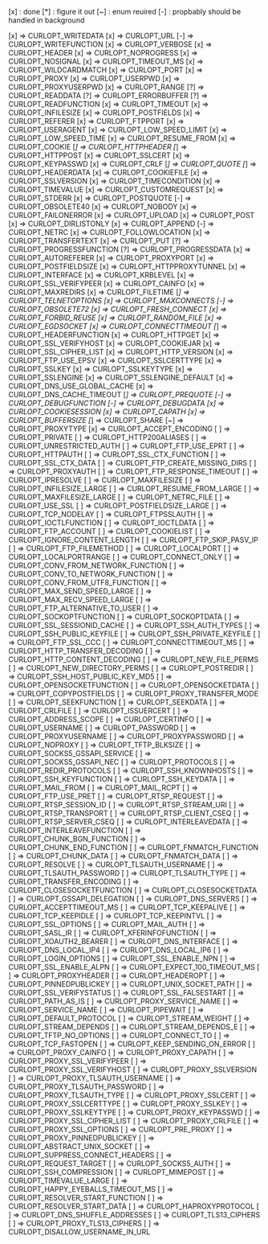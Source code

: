 [x] : done
[*] : figure it out
[~] : enum reuired
[-] : propbably should be handled in background

[x] => CURLOPT_WRITEDATA
[x] => CURLOPT_URL
[-] => CURLOPT_WRITEFUNCTION
[x] => CURLOPT_VERBOSE
[x] => CURLOPT_HEADER
[x] => CURLOPT_NOPROGRESS
[x] => CURLOPT_NOSIGNAL
[x] => CURLOPT_TIMEOUT_MS
[x] => CURLOPT_WILDCARDMATCH
[x] => CURLOPT_PORT
[x] => CURLOPT_PROXY
[x] => CURLOPT_USERPWD
[x] => CURLOPT_PROXYUSERPWD
[x] => CURLOPT_RANGE
[?] => CURLOPT_READDATA
[?] => CURLOPT_ERRORBUFFER
[?] => CURLOPT_READFUNCTION
[x] => CURLOPT_TIMEOUT
[x] => CURLOPT_INFILESIZE
[x] => CURLOPT_POSTFIELDS
[x] => CURLOPT_REFERER
[x] => CURLOPT_FTPPORT
[x] => CURLOPT_USERAGENT
[x] => CURLOPT_LOW_SPEED_LIMIT
[x] => CURLOPT_LOW_SPEED_TIME
[x] => CURLOPT_RESUME_FROM
[x] => CURLOPT_COOKIE
[*] => CURLOPT_HTTPHEADER
[*] => CURLOPT_HTTPPOST
[x] => CURLOPT_SSLCERT
[x] => CURLOPT_KEYPASSWD
[x] => CURLOPT_CRLF
[*] => CURLOPT_QUOTE
[*] => CURLOPT_HEADERDATA
[x] => CURLOPT_COOKIEFILE
[x] => CURLOPT_SSLVERSION
[x] => CURLOPT_TIMECONDITION
[x] => CURLOPT_TIMEVALUE
[x] => CURLOPT_CUSTOMREQUEST
[x] => CURLOPT_STDERR
[x] => CURLOPT_POSTQUOTE
[-] => CURLOPT_OBSOLETE40
[x] => CURLOPT_NOBODY
[x] => CURLOPT_FAILONERROR
[x] => CURLOPT_UPLOAD
[x] => CURLOPT_POST
[x] => CURLOPT_DIRLISTONLY
[x] => CURLOPT_APPEND
[-] => CURLOPT_NETRC
[x] => CURLOPT_FOLLOWLOCATION
[x] => CURLOPT_TRANSFERTEXT
[x] => CURLOPT_PUT
[?] => CURLOPT_PROGRESSFUNCTION
[?] => CURLOPT_PROGRESSDATA
[x] => CURLOPT_AUTOREFERER
[x] => CURLOPT_PROXYPORT
[x] => CURLOPT_POSTFIELDSIZE
[x] => CURLOPT_HTTPPROXYTUNNEL
[x] => CURLOPT_INTERFACE
[x] => CURLOPT_KRBLEVEL
[x] => CURLOPT_SSL_VERIFYPEER
[x] => CURLOPT_CAINFO
[x] => CURLOPT_MAXREDIRS
[x] => CURLOPT_FILETIME
[*] => CURLOPT_TELNETOPTIONS
[x] => CURLOPT_MAXCONNECTS
[-] => CURLOPT_OBSOLETE72
[x] => CURLOPT_FRESH_CONNECT
[x] => CURLOPT_FORBID_REUSE
[x] => CURLOPT_RANDOM_FILE
[x] => CURLOPT_EGDSOCKET
[x] => CURLOPT_CONNECTTIMEOUT
[*] => CURLOPT_HEADERFUNCTION
[x] => CURLOPT_HTTPGET
[x] => CURLOPT_SSL_VERIFYHOST
[x] => CURLOPT_COOKIEJAR
[x] => CURLOPT_SSL_CIPHER_LIST
[x] => CURLOPT_HTTP_VERSION
[x] => CURLOPT_FTP_USE_EPSV
[x] => CURLOPT_SSLCERTTYPE
[x] => CURLOPT_SSLKEY
[x] => CURLOPT_SSLKEYTYPE
[x] => CURLOPT_SSLENGINE
[x] => CURLOPT_SSLENGINE_DEFAULT
[x] => CURLOPT_DNS_USE_GLOBAL_CACHE
[x] => CURLOPT_DNS_CACHE_TIMEOUT
[*] => CURLOPT_PREQUOTE
[-] => CURLOPT_DEBUGFUNCTION
[-] => CURLOPT_DEBUGDATA
[x] => CURLOPT_COOKIESESSION
[x] => CURLOPT_CAPATH
[x] => CURLOPT_BUFFERSIZE
[*] => CURLOPT_SHARE
[~] => CURLOPT_PROXYTYPE
[x] => CURLOPT_ACCEPT_ENCODING
[ ] => CURLOPT_PRIVATE
[ ] => CURLOPT_HTTP200ALIASES
[ ] => CURLOPT_UNRESTRICTED_AUTH
[ ] => CURLOPT_FTP_USE_EPRT
[ ] => CURLOPT_HTTPAUTH
[ ] => CURLOPT_SSL_CTX_FUNCTION
[ ] => CURLOPT_SSL_CTX_DATA
[ ] => CURLOPT_FTP_CREATE_MISSING_DIRS
[ ] => CURLOPT_PROXYAUTH
[ ] => CURLOPT_FTP_RESPONSE_TIMEOUT
[ ] => CURLOPT_IPRESOLVE
[ ] => CURLOPT_MAXFILESIZE
[ ] => CURLOPT_INFILESIZE_LARGE
[ ] => CURLOPT_RESUME_FROM_LARGE
[ ] => CURLOPT_MAXFILESIZE_LARGE
[ ] => CURLOPT_NETRC_FILE
[ ] => CURLOPT_USE_SSL
[ ] => CURLOPT_POSTFIELDSIZE_LARGE
[ ] => CURLOPT_TCP_NODELAY
[ ] => CURLOPT_FTPSSLAUTH
[ ] => CURLOPT_IOCTLFUNCTION
[ ] => CURLOPT_IOCTLDATA
[ ] => CURLOPT_FTP_ACCOUNT
[ ] => CURLOPT_COOKIELIST
[ ] => CURLOPT_IGNORE_CONTENT_LENGTH
[ ] => CURLOPT_FTP_SKIP_PASV_IP
[ ] => CURLOPT_FTP_FILEMETHOD
[ ] => CURLOPT_LOCALPORT
[ ] => CURLOPT_LOCALPORTRANGE
[ ] => CURLOPT_CONNECT_ONLY
[ ] => CURLOPT_CONV_FROM_NETWORK_FUNCTION
[ ] => CURLOPT_CONV_TO_NETWORK_FUNCTION
[ ] => CURLOPT_CONV_FROM_UTF8_FUNCTION
[ ] => CURLOPT_MAX_SEND_SPEED_LARGE
[ ] => CURLOPT_MAX_RECV_SPEED_LARGE
[ ] => CURLOPT_FTP_ALTERNATIVE_TO_USER
[ ] => CURLOPT_SOCKOPTFUNCTION
[ ] => CURLOPT_SOCKOPTDATA
[ ] => CURLOPT_SSL_SESSIONID_CACHE
[ ] => CURLOPT_SSH_AUTH_TYPES
[ ] => CURLOPT_SSH_PUBLIC_KEYFILE
[ ] => CURLOPT_SSH_PRIVATE_KEYFILE
[ ] => CURLOPT_FTP_SSL_CCC
[ ] => CURLOPT_CONNECTTIMEOUT_MS
[ ] => CURLOPT_HTTP_TRANSFER_DECODING
[ ] => CURLOPT_HTTP_CONTENT_DECODING
[ ] => CURLOPT_NEW_FILE_PERMS
[ ] => CURLOPT_NEW_DIRECTORY_PERMS
[ ] => CURLOPT_POSTREDIR
[ ] => CURLOPT_SSH_HOST_PUBLIC_KEY_MD5
[ ] => CURLOPT_OPENSOCKETFUNCTION
[ ] => CURLOPT_OPENSOCKETDATA
[ ] => CURLOPT_COPYPOSTFIELDS
[ ] => CURLOPT_PROXY_TRANSFER_MODE
[ ] => CURLOPT_SEEKFUNCTION
[ ] => CURLOPT_SEEKDATA
[ ] => CURLOPT_CRLFILE
[ ] => CURLOPT_ISSUERCERT
[ ] => CURLOPT_ADDRESS_SCOPE
[ ] => CURLOPT_CERTINFO
[ ] => CURLOPT_USERNAME
[ ] => CURLOPT_PASSWORD
[ ] => CURLOPT_PROXYUSERNAME
[ ] => CURLOPT_PROXYPASSWORD
[ ] => CURLOPT_NOPROXY
[ ] => CURLOPT_TFTP_BLKSIZE
[ ] => CURLOPT_SOCKS5_GSSAPI_SERVICE
[ ] => CURLOPT_SOCKS5_GSSAPI_NEC
[ ] => CURLOPT_PROTOCOLS
[ ] => CURLOPT_REDIR_PROTOCOLS
[ ] => CURLOPT_SSH_KNOWNHOSTS
[ ] => CURLOPT_SSH_KEYFUNCTION
[ ] => CURLOPT_SSH_KEYDATA
[ ] => CURLOPT_MAIL_FROM
[ ] => CURLOPT_MAIL_RCPT
[ ] => CURLOPT_FTP_USE_PRET
[ ] => CURLOPT_RTSP_REQUEST
[ ] => CURLOPT_RTSP_SESSION_ID
[ ] => CURLOPT_RTSP_STREAM_URI
[ ] => CURLOPT_RTSP_TRANSPORT
[ ] => CURLOPT_RTSP_CLIENT_CSEQ
[ ] => CURLOPT_RTSP_SERVER_CSEQ
[ ] => CURLOPT_INTERLEAVEDATA
[ ] => CURLOPT_INTERLEAVEFUNCTION
[ ] => CURLOPT_CHUNK_BGN_FUNCTION
[ ] => CURLOPT_CHUNK_END_FUNCTION
[ ] => CURLOPT_FNMATCH_FUNCTION
[ ] => CURLOPT_CHUNK_DATA
[ ] => CURLOPT_FNMATCH_DATA
[ ] => CURLOPT_RESOLVE
[ ] => CURLOPT_TLSAUTH_USERNAME
[ ] => CURLOPT_TLSAUTH_PASSWORD
[ ] => CURLOPT_TLSAUTH_TYPE
[ ] => CURLOPT_TRANSFER_ENCODING
[ ] => CURLOPT_CLOSESOCKETFUNCTION
[ ] => CURLOPT_CLOSESOCKETDATA
[ ] => CURLOPT_GSSAPI_DELEGATION
[ ] => CURLOPT_DNS_SERVERS
[ ] => CURLOPT_ACCEPTTIMEOUT_MS
[ ] => CURLOPT_TCP_KEEPALIVE
[ ] => CURLOPT_TCP_KEEPIDLE
[ ] => CURLOPT_TCP_KEEPINTVL
[ ] => CURLOPT_SSL_OPTIONS
[ ] => CURLOPT_MAIL_AUTH
[ ] => CURLOPT_SASL_IR
[ ] => CURLOPT_XFERINFOFUNCTION
[ ] => CURLOPT_XOAUTH2_BEARER
[ ] => CURLOPT_DNS_INTERFACE
[ ] => CURLOPT_DNS_LOCAL_IP4
[ ] => CURLOPT_DNS_LOCAL_IP6
[ ] => CURLOPT_LOGIN_OPTIONS
[ ] => CURLOPT_SSL_ENABLE_NPN
[ ] => CURLOPT_SSL_ENABLE_ALPN
[ ] => CURLOPT_EXPECT_100_TIMEOUT_MS
[ ] => CURLOPT_PROXYHEADER
[ ] => CURLOPT_HEADEROPT
[ ] => CURLOPT_PINNEDPUBLICKEY
[ ] => CURLOPT_UNIX_SOCKET_PATH
[ ] => CURLOPT_SSL_VERIFYSTATUS
[ ] => CURLOPT_SSL_FALSESTART
[ ] => CURLOPT_PATH_AS_IS
[ ] => CURLOPT_PROXY_SERVICE_NAME
[ ] => CURLOPT_SERVICE_NAME
[ ] => CURLOPT_PIPEWAIT
[ ] => CURLOPT_DEFAULT_PROTOCOL
[ ] => CURLOPT_STREAM_WEIGHT
[ ] => CURLOPT_STREAM_DEPENDS
[ ] => CURLOPT_STREAM_DEPENDS_E
[ ] => CURLOPT_TFTP_NO_OPTIONS
[ ] => CURLOPT_CONNECT_TO
[ ] => CURLOPT_TCP_FASTOPEN
[ ] => CURLOPT_KEEP_SENDING_ON_ERROR
[ ] => CURLOPT_PROXY_CAINFO
[ ] => CURLOPT_PROXY_CAPATH
[ ] => CURLOPT_PROXY_SSL_VERIFYPEER
[ ] => CURLOPT_PROXY_SSL_VERIFYHOST
[ ] => CURLOPT_PROXY_SSLVERSION
[ ] => CURLOPT_PROXY_TLSAUTH_USERNAME
[ ] => CURLOPT_PROXY_TLSAUTH_PASSWORD
[ ] => CURLOPT_PROXY_TLSAUTH_TYPE
[ ] => CURLOPT_PROXY_SSLCERT
[ ] => CURLOPT_PROXY_SSLCERTTYPE
[ ] => CURLOPT_PROXY_SSLKEY
[ ] => CURLOPT_PROXY_SSLKEYTYPE
[ ] => CURLOPT_PROXY_KEYPASSWD
[ ] => CURLOPT_PROXY_SSL_CIPHER_LIST
[ ] => CURLOPT_PROXY_CRLFILE
[ ] => CURLOPT_PROXY_SSL_OPTIONS
[ ] => CURLOPT_PRE_PROXY
[ ] => CURLOPT_PROXY_PINNEDPUBLICKEY
[ ] => CURLOPT_ABSTRACT_UNIX_SOCKET
[ ] => CURLOPT_SUPPRESS_CONNECT_HEADERS
[ ] => CURLOPT_REQUEST_TARGET
[ ] => CURLOPT_SOCKS5_AUTH
[ ] => CURLOPT_SSH_COMPRESSION
[ ] => CURLOPT_MIMEPOST
[ ] => CURLOPT_TIMEVALUE_LARGE
[ ] => CURLOPT_HAPPY_EYEBALLS_TIMEOUT_MS
[ ] => CURLOPT_RESOLVER_START_FUNCTION
[ ] => CURLOPT_RESOLVER_START_DATA
[ ] => CURLOPT_HAPROXYPROTOCOL
[ ] => CURLOPT_DNS_SHUFFLE_ADDRESSES
[ ] => CURLOPT_TLS13_CIPHERS
[ ] => CURLOPT_PROXY_TLS13_CIPHERS
[ ] => CURLOPT_DISALLOW_USERNAME_IN_URL